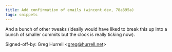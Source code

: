 ```yaml
---
title: Add confirmation of emails (wincent.dev, 78a395a)
tags: snippets
---
```


And a bunch of other tweaks (ideally would have liked to break this up into a bunch of smaller commits but the clock is really ticking now).

Signed-off-by: Greg Hurrell &lt;greg@hurrell.net&gt;
